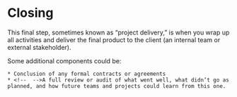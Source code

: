 # Closing

This final step, sometimes known as “project delivery,” is when you wrap up all activities and deliver the final product to the client (an internal team or external stakeholder).

Some additional components could be:

    * Conclusion of any formal contracts or agreements
    * <!--  -->A full review or audit of what went well, what didn’t go as planned, and how future teams and projects could learn from this one.
